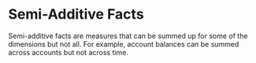 # Semi-Additive Facts

Semi-additive facts are measures that can be summed up for some of the dimensions but not all. For example, account balances can be summed across accounts but not across time.
